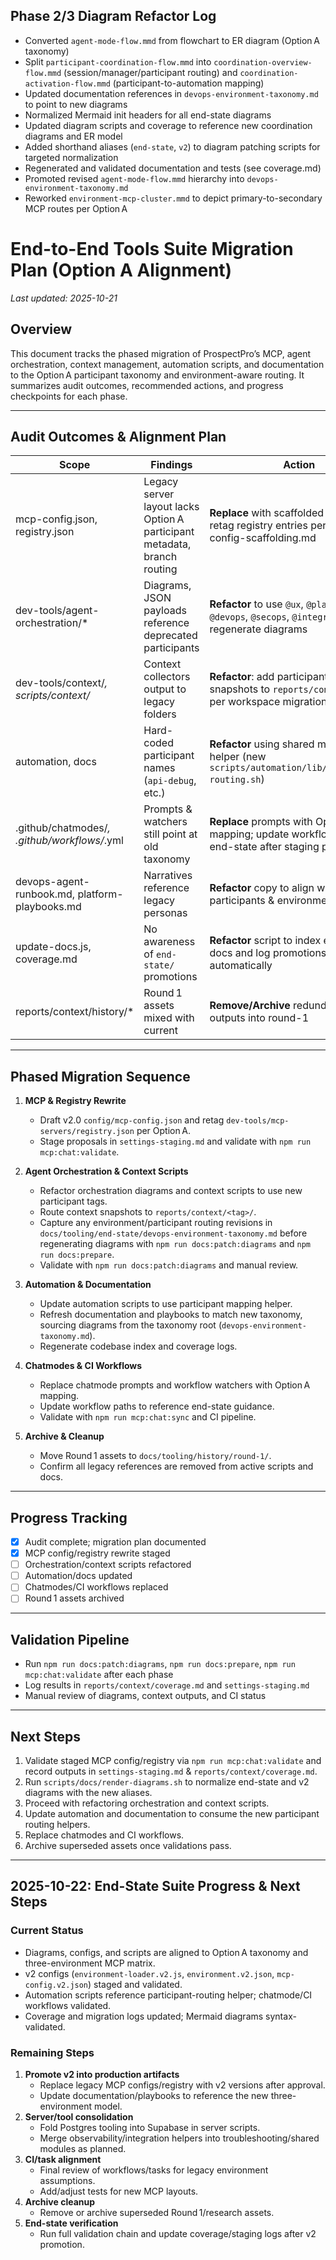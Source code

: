 ## Phase 2/3 Diagram Refactor Log

- Converted `agent-mode-flow.mmd` from flowchart to ER diagram (Option A taxonomy)
- Split `participant-coordination-flow.mmd` into `coordination-overview-flow.mmd` (session/manager/participant routing) and `coordination-activation-flow.mmd` (participant-to-automation mapping)
- Updated documentation references in `devops-environment-taxonomy.md` to point to new diagrams
- Normalized Mermaid init headers for all end-state diagrams
- Updated diagram scripts and coverage to reference new coordination diagrams and ER model
- Added shorthand aliases (`end-state`, `v2`) to diagram patching scripts for targeted normalization
- Regenerated and validated documentation and tests (see coverage.md)
- Promoted revised `agent-mode-flow.mmd` hierarchy into `devops-environment-taxonomy.md`
- Reworked `environment-mcp-cluster.mmd` to depict primary-to-secondary MCP routes per Option A

# End-to-End Tools Suite Migration Plan (Option A Alignment)

_Last updated: 2025-10-21_

## Overview

This document tracks the phased migration of ProspectPro’s MCP, agent orchestration, context management, automation scripts, and documentation to the Option A participant taxonomy and environment-aware routing. It summarizes audit outcomes, recommended actions, and progress checkpoints for each phase.

---

## Audit Outcomes & Alignment Plan

| Scope                                          | Findings                                                                 | Action                                                                                                        |
| ---------------------------------------------- | ------------------------------------------------------------------------ | ------------------------------------------------------------------------------------------------------------- |
| mcp-config.json, registry.json                 | Legacy server layout lacks Option A participant metadata, branch routing | **Replace** with scaffolded v2.0 config; retag registry entries per mcp-config-scaffolding.md                 |
| dev-tools/agent-orchestration/\*               | Diagrams, JSON payloads reference deprecated participants                | **Refactor** to use `@ux`, `@platform`, `@devops`, `@secops`, `@integrations`; regenerate diagrams            |
| dev-tools/context/_, scripts/context/_         | Context collectors output to legacy folders                              | **Refactor**: add participant flag, route snapshots to `reports/context/<tag>/` per workspace migration guide |
| automation, docs                               | Hard-coded participant names (`api-debug`, etc.)                         | **Refactor** using shared mapping helper (new `scripts/automation/lib/participant-routing.sh`)                |
| .github/chatmodes/_, .github/workflows/_.yml   | Prompts & watchers still point at old taxonomy                           | **Replace** prompts with Option A mapping; update workflow paths to end-state after staging proposal          |
| devops-agent-runbook.md, platform-playbooks.md | Narratives reference legacy personas                                     | **Refactor** copy to align with new participants & environment clusters                                       |
| update-docs.js, coverage.md                    | No awareness of `end-state/` promotions                                  | **Refactor** script to index end-state docs and log promotions automatically                                  |
| reports/context/history/\*                     | Round 1 assets mixed with current                                        | **Remove/Archive** redundant Round 1 outputs into round-1                                                     |

---

## Phased Migration Sequence

1. **MCP & Registry Rewrite**

   - Draft v2.0 `config/mcp-config.json` and retag `dev-tools/mcp-servers/registry.json` per Option A.
   - Stage proposals in `settings-staging.md` and validate with `npm run mcp:chat:validate`.

2. **Agent Orchestration & Context Scripts**

   - Refactor orchestration diagrams and context scripts to use new participant tags.
   - Route context snapshots to `reports/context/<tag>/`.
   - Capture any environment/participant routing revisions in `docs/tooling/end-state/devops-environment-taxonomy.md` before regenerating diagrams with `npm run docs:patch:diagrams` and `npm run docs:prepare`.
   - Validate with `npm run docs:patch:diagrams` and manual review.

3. **Automation & Documentation**

   - Update automation scripts to use participant mapping helper.
   - Refresh documentation and playbooks to match new taxonomy, sourcing diagrams from the taxonomy root (`devops-environment-taxonomy.md`).
   - Regenerate codebase index and coverage logs.

4. **Chatmodes & CI Workflows**

   - Replace chatmode prompts and workflow watchers with Option A mapping.
   - Update workflow paths to reference end-state guidance.
   - Validate with `npm run mcp:chat:sync` and CI pipeline.

5. **Archive & Cleanup**
   - Move Round 1 assets to `docs/tooling/history/round-1/`.
   - Confirm all legacy references are removed from active scripts and docs.

---

## Progress Tracking

- [x] Audit complete; migration plan documented
- [x] MCP config/registry rewrite staged
- [ ] Orchestration/context scripts refactored
- [ ] Automation/docs updated
- [ ] Chatmodes/CI workflows replaced
- [ ] Round 1 assets archived

---

## Validation Pipeline

- Run `npm run docs:patch:diagrams`, `npm run docs:prepare`, `npm run mcp:chat:validate` after each phase
- Log results in `reports/context/coverage.md` and `settings-staging.md`
- Manual review of diagrams, context outputs, and CI status

---

## Next Steps

1. Validate staged MCP config/registry via `npm run mcp:chat:validate` and record outputs in `settings-staging.md` & `reports/context/coverage.md`.
2. Run `scripts/docs/render-diagrams.sh` to normalize end-state and v2 diagrams with the new aliases.
3. Proceed with refactoring orchestration and context scripts.
4. Update automation and documentation to consume the new participant routing helpers.
5. Replace chatmodes and CI workflows.
6. Archive superseded assets once validations pass.

---

## 2025-10-22: End-State Suite Progress & Next Steps

### Current Status

- Diagrams, configs, and scripts are aligned to Option A taxonomy and three-environment MCP matrix.
- v2 configs (`environment-loader.v2.js`, `environment.v2.json`, `mcp-config.v2.json`) staged and validated.
- Automation scripts reference participant-routing helper; chatmode/CI workflows validated.
- Coverage and migration logs updated; Mermaid diagrams syntax-validated.

### Remaining Steps

1. **Promote v2 into production artifacts**
   - Replace legacy MCP configs/registry with v2 versions after approval.
   - Update documentation/playbooks to reference the new three-environment model.
2. **Server/tool consolidation**
   - Fold Postgres tooling into Supabase in server scripts.
   - Merge observability/integration helpers into troubleshooting/shared modules as planned.
3. **CI/task alignment**
   - Final review of workflows/tasks for legacy environment assumptions.
   - Add/adjust tests for new MCP layouts.
4. **Archive cleanup**
   - Remove or archive superseded Round 1/research assets.
5. **End-state verification**
   - Run full validation chain and update coverage/staging logs after v2 promotion.
